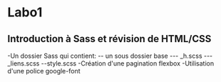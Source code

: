 # Labo1
## Introduction à Sass et révision de HTML/CSS

-Un dossier Sass qui contient: 
    -- un sous dossier base
        --- _h.scss
        --- _liens.scss
    --style.scss
-Création d'une pagination flexbox
-Utilisation d'une police google-font
